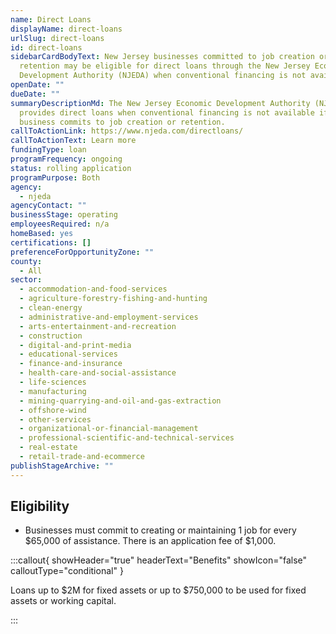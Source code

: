 ```yaml
---
name: Direct Loans
displayName: direct-loans
urlSlug: direct-loans
id: direct-loans
sidebarCardBodyText: New Jersey businesses committed to job creation or
  retention may be eligible for direct loans through the New Jersey Economic
  Development Authority (NJEDA) when conventional financing is not available.
openDate: ""
dueDate: ""
summaryDescriptionMd: The New Jersey Economic Development Authority (NJEDA)
  provides direct loans when conventional financing is not available if your
  business commits to job creation or retention.
callToActionLink: https://www.njeda.com/directloans/
callToActionText: Learn more
fundingType: loan
programFrequency: ongoing
status: rolling application
programPurpose: Both
agency:
  - njeda
agencyContact: ""
businessStage: operating
employeesRequired: n/a
homeBased: yes
certifications: []
preferenceForOpportunityZone: ""
county:
  - All
sector:
  - accommodation-and-food-services
  - agriculture-forestry-fishing-and-hunting
  - clean-energy
  - administrative-and-employment-services
  - arts-entertainment-and-recreation
  - construction
  - digital-and-print-media
  - educational-services
  - finance-and-insurance
  - health-care-and-social-assistance
  - life-sciences
  - manufacturing
  - mining-quarrying-and-oil-and-gas-extraction
  - offshore-wind
  - other-services
  - organizational-or-financial-management
  - professional-scientific-and-technical-services
  - real-estate
  - retail-trade-and-ecommerce
publishStageArchive: ""
---
```


## Eligibility

- Businesses must commit to creating or maintaining 1 job for every $65,000 of assistance. There is an application fee of $1,000.

:::callout{ showHeader="true" headerText="Benefits" showIcon="false" calloutType="conditional" }

Loans up to $2M for fixed assets or up to $750,000 to be used for fixed assets or working capital.

:::
